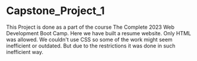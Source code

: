 # Capstone_Project_1
This Project is done as a part of the course The Complete 2023 Web Development Boot Camp. Here we have built a resume website. Only HTML was allowed. We couldn't use CSS so some of the work might seem inefficient or outdated. But due to the restrictions it was done in such inefficient way.

